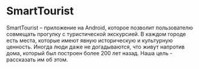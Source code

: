 # SmartTourist
SmartTourist – приложение на Android, которое позволит пользователю совмещать прогулку с туристической экскурсией. В каждом городе есть места, которые имеют явную историческую и культурную ценность. Иногда люди даже не догадываются, что живут напротив дома, который был построен более 200 лет назад. Наша цель - рассказать им об этом.
